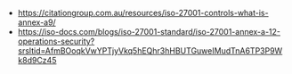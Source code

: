 
- https://citationgroup.com.au/resources/iso-27001-controls-what-is-annex-a9/
- https://iso-docs.com/blogs/iso-27001-standard/iso-27001-annex-a-12-operations-security?srsltid=AfmBOoqkVwYPTjyVkq5hEQhr3hHBUTGuweIMudTnA6TP3P9Wk8d9Cz45
